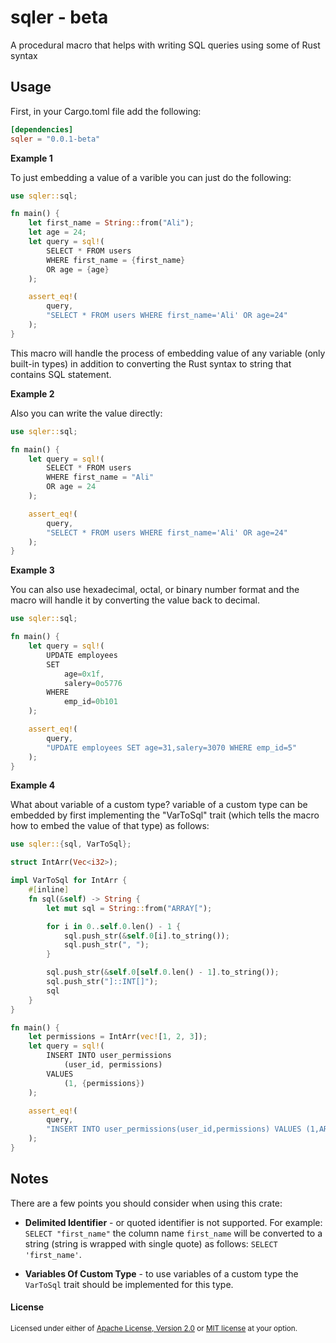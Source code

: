 # sqler - beta

A procedural macro that helps with writing SQL queries using some of Rust syntax

## Usage
First, in your Cargo.toml file add the following:

```toml
[dependencies]
sqler = "0.0.1-beta"
```

__Example 1__

To just embedding a value of a varible you can just do the following:

```rust
use sqler::sql;

fn main() {
    let first_name = String::from("Ali");
    let age = 24;
    let query = sql!(
        SELECT * FROM users
        WHERE first_name = {first_name}
        OR age = {age}
    );

    assert_eq!(
        query,
        "SELECT * FROM users WHERE first_name='Ali' OR age=24"
    );
}
```

This macro will handle the process of embedding value of any variable (only built-in types) in addition to converting the Rust syntax to string that contains SQL statement.

__Example 2__

Also you can write the value directly:


```rust
use sqler::sql;

fn main() {
    let query = sql!(
        SELECT * FROM users
        WHERE first_name = "Ali"
        OR age = 24
    );

    assert_eq!(
        query,
        "SELECT * FROM users WHERE first_name='Ali' OR age=24"
    );
}
```

__Example 3__

You can also use hexadecimal, octal, or binary number format and the macro will handle it by converting the value back to decimal.

```rust
use sqler::sql;

fn main() {
    let query = sql!(
        UPDATE employees 
        SET 
            age=0x1f,
            salery=0o5776
        WHERE
            emp_id=0b101
    );

    assert_eq!(
        query,
        "UPDATE employees SET age=31,salery=3070 WHERE emp_id=5"
    );
}
```

__Example 4__

What about variable of a custom type? variable of a custom type can be embedded by first implementing the "VarToSql" trait (which tells the macro how to embed the value of that type) as follows:

```rust
use sqler::{sql, VarToSql};

struct IntArr(Vec<i32>);

impl VarToSql for IntArr {
    #[inline]
    fn sql(&self) -> String {
        let mut sql = String::from("ARRAY[");

        for i in 0..self.0.len() - 1 {
            sql.push_str(&self.0[i].to_string());
            sql.push_str(", ");
        }

        sql.push_str(&self.0[self.0.len() - 1].to_string());
        sql.push_str("]::INT[]");
        sql
    }
}

fn main() {
    let permissions = IntArr(vec![1, 2, 3]);
    let query = sql!(
        INSERT INTO user_permissions
            (user_id, permissions)
        VALUES
            (1, {permissions})
    );

    assert_eq!(
        query,
        "INSERT INTO user_permissions(user_id,permissions) VALUES (1,ARRAY[1, 2, 3]::INT[])"
    );
}
```

## Notes
There are a few points you should consider when using this crate:

- **Delimited Identifier** - or quoted identifier is not supported. For example: `SELECT "first_name"` the column name `first_name` will be converted to a string (string is wrapped with single quote) as follows: `SELECT 'first_name'`.

- **Variables Of Custom Type** - to use variables of a custom type the `VarToSql` trait should be implemented for this type.

#### License

<sup>
Licensed under either of <a href="LICENSE-APACHE">Apache License, Version
2.0</a> or <a href="LICENSE-MIT">MIT license</a> at your option.
</sup>
